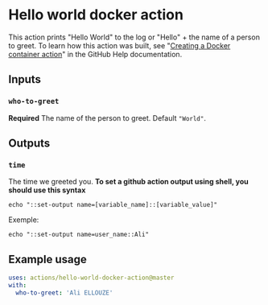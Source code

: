 # Hello world docker action

This action prints "Hello World" to the log or "Hello" + the name of a person to greet. To learn how this action was built, see "[Creating a Docker container action](https://help.github.com/en/articles/creating-a-docker-container-action)" in the GitHub Help documentation.

## Inputs

### `who-to-greet`

**Required** The name of the person to greet. Default `"World"`.

## Outputs

### `time`

The time we greeted you.
**To set a github action output using shell, you should use this syntax**
```
echo "::set-output name=[variable_name]::[variable_value]"
```
Exemple:
```
echo "::set-output name=user_name::Ali"
```
## Example usage

```yaml
uses: actions/hello-world-docker-action@master
with:
  who-to-greet: 'Ali ELLOUZE'
```